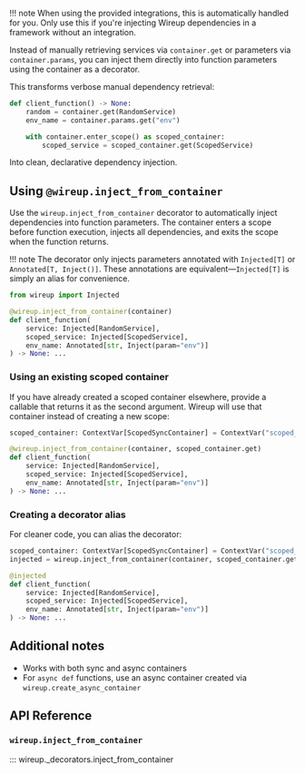 !!! note
    When using the provided integrations, this is automatically handled for you.
    Only use this if you're injecting Wireup dependencies in a framework without an integration.

Instead of manually retrieving services via `container.get` or parameters via `container.params`, you can inject them directly into function parameters using the container as a decorator.

This transforms verbose manual dependency retrieval:

```python
def client_function() -> None:
    random = container.get(RandomService)
    env_name = container.params.get("env")

    with container.enter_scope() as scoped_container:
        scoped_service = scoped_container.get(ScopedService)
```

Into clean, declarative dependency injection.

## Using `@wireup.inject_from_container`

Use the `wireup.inject_from_container` decorator to automatically inject dependencies into function parameters.
The container enters a scope before function execution, injects all dependencies, and exits the scope when the function returns.

!!! note
    The decorator only injects parameters annotated with `Injected[T]` or `Annotated[T, Inject()]`.
    These annotations are equivalent—`Injected[T]` is simply an alias for convenience.

```python
from wireup import Injected

@wireup.inject_from_container(container)
def client_function(
    service: Injected[RandomService], 
    scoped_service: Injected[ScopedService], 
    env_name: Annotated[str, Inject(param="env")]
) -> None: ...
```

### Using an existing scoped container

If you have already created a scoped container elsewhere, provide a callable that returns it as the second argument.
Wireup will use that container instead of creating a new scope:

```python
scoped_container: ContextVar[ScopedSyncContainer] = ContextVar("scoped_container")

@wireup.inject_from_container(container, scoped_container.get)
def client_function(
    service: Injected[RandomService], 
    scoped_service: Injected[ScopedService], 
    env_name: Annotated[str, Inject(param="env")]
) -> None: ...
```

### Creating a decorator alias

For cleaner code, you can alias the decorator:

```python
scoped_container: ContextVar[ScopedSyncContainer] = ContextVar("scoped_container")
injected = wireup.inject_from_container(container, scoped_container.get)

@injected
def client_function(
    service: Injected[RandomService], 
    scoped_service: Injected[ScopedService], 
    env_name: Annotated[str, Inject(param="env")]
) -> None: ...
```


## Additional notes

* Works with both sync and async containers
* For `async def` functions, use an async container created via `wireup.create_async_container`

## API Reference

### `wireup.inject_from_container`

::: wireup._decorators.inject_from_container

